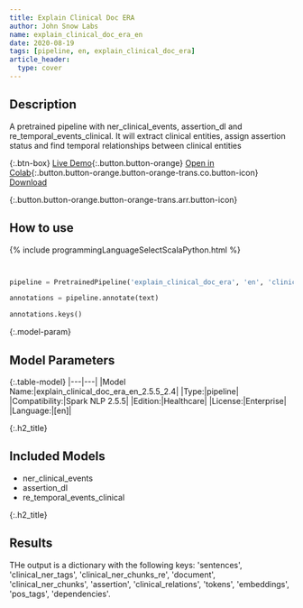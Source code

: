 ```yaml
---
title: Explain Clinical Doc ERA
author: John Snow Labs
name: explain_clinical_doc_era_en
date: 2020-08-19
tags: [pipeline, en, explain_clinical_doc_era]
article_header:
  type: cover
---
```


## Description
A pretrained pipeline with ner_clinical_events, assertion_dl and re_temporal_events_clinical. It will extract clinical entities, assign assertion status and find temporal relationships between clinical entities

{:.btn-box}
[Live Demo](){:.button.button-orange}
[Open in Colab](https://github.com/JohnSnowLabs/spark-nlp-workshop/blob/master/tutorials/Certification_Trainings/Healthcare/11.Pretrained_Clinical_Pipelines.ipynb){:.button.button-orange.button-orange-trans.co.button-icon}
[Download](https://s3.amazonaws.com/auxdata.johnsnowlabs.com/clinical/models/explain_clinical_doc_era_en_2.5.5_2.4_1597841630062.zip)

{:.button.button-orange.button-orange-trans.arr.button-icon}

## How to use

{% include programmingLanguageSelectScalaPython.html %}

```python


pipeline = PretrainedPipeline('explain_clinical_doc_era', 'en', 'clinical/models')

annotations = pipeline.annotate(text)

annotations.keys()

```

{:.model-param}
## Model Parameters

{:.table-model}
|---|---|
|Model Name:|explain_clinical_doc_era_en_2.5.5_2.4|
|Type:|pipeline|
|Compatibility:|Spark NLP 2.5.5|
|Edition:|Healthcare|
|License:|Enterprise|
|Language:|[en]|

{:.h2_title}
## Included Models 
 - ner_clinical_events
 - assertion_dl
 - re_temporal_events_clinical
 
{:.h2_title}
## Results

THe output is a dictionary with the following keys: 'sentences', 'clinical_ner_tags', 'clinical_ner_chunks_re', 'document', 'clinical_ner_chunks', 'assertion', 'clinical_relations', 'tokens', 'embeddings', 'pos_tags', 'dependencies'.
